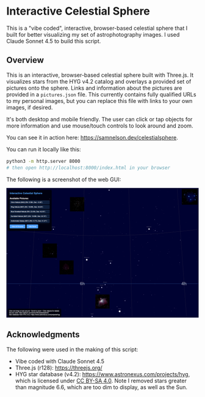 # Interactive Celestial Sphere

This is a "vibe coded", interactive, browser-based celestial sphere that I built for better visualizing my set of astrophotography images.  I used Claude Sonnet 4.5 to build this script.

## Overview

This is an interactive, browser-based celestial sphere built with Three.js.  It visualizes stars from the HYG v4.2 catalog and overlays a provided set of pictures onto the sphere.  Links and information about the pictures are provided in a `pictures.json` file.  This currently contains fully qualified URLs to my personal images, but you can replace this file with links to your own images, if desired.

It's both desktop and mobile friendly.  The user can click or tap objects for more information and use mouse/touch controls to look around and zoom.

You can see it in action here: https://samnelson.dev/celestialsphere.

You can run it locally like this:

```bash
python3 -m http.server 8000
# then open http://localhost:8000/index.html in your browser
```

The following is a screenshot of the web GUI:

![Interactive Celestial Sphere](Example.png)

## Acknowledgments

The following were used in the making of this script:
 * Vibe coded with Claude Sonnet 4.5
 * Three.js (r128): https://threejs.org/
 * HYG star database (v4.2): https://www.astronexus.com/projects/hyg, which is licensed under [CC BY-SA 4.0](https://creativecommons.org/licenses/by-sa/4.0/deed.en).  Note I removed stars greater than magnitude 6.6, which are too dim to display, as well as the Sun.